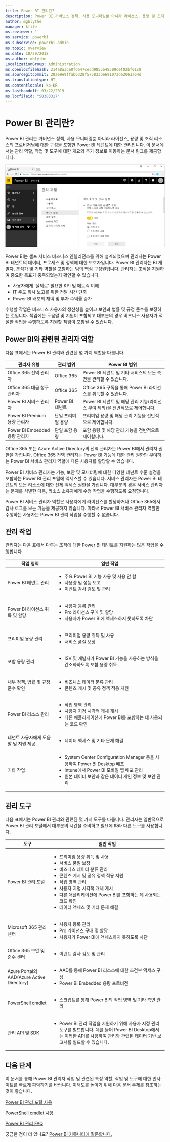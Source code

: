 ```yaml
---
title: Power BI 관리란?
description: Power BI 거버넌스 정책, 사용 모니터링뿐 아니라 라이선스, 용량 및 조직 리소스의 프로비저닝에 대한 구성을 알아봅니다.
author: mgblythe
manager: kfile
ms.reviewer: ''
ms.service: powerbi
ms.subservice: powerbi-admin
ms.topic: overview
ms.date: 10/29/2018
ms.author: mblythe
LocalizationGroup: Administration
ms.openlocfilehash: 214a8a3ce0fd647cecd9855b48589cef02bf01c8
ms.sourcegitcommit: 20ae9e9ffab6328f575833be691073de2061a64d
ms.translationtype: HT
ms.contentlocale: ko-KR
ms.lasthandoff: 03/22/2019
ms.locfileid: "58383317"
---
```

# <a name="what-is-power-bi-administration"></a>Power BI 관리란?

Power BI 관리는 거버넌스 정책, 사용 모니터링뿐 아니라 라이선스, 용량 및 조직 리소스의 프로비저닝에 대한 구성을 포함한 Power BI 테넌트에 대한 관리입니다. 이 문서에서는 관리 역할, 작업 및 도구에 대한 개요와 추가 정보로 이동하는 문서 링크를 제공합니다.

![Power BI 관리 포털](media/service-admin-administering-power-bi-in-your-organization/admin-portal.png)

Power BI는 셀프 서비스 비즈니스 인텔리전스를 위해 설계되었으며 관리자는 Power BI 테넌트의 데이터, 프로세스 및 정책에 대한 보호자입니다. Power BI 관리자는 BI 개발자, 분석가 및 기타 역할을 포함하는 팀의 핵심 구성원입니다. 관리자는 조직을 지원하여 중요한 목표가 충족되었는지 확인할 수 있습니다.

- 사용자에게 ‘실제로’ 필요한 KPI 및 메트릭 이해
- IT 주도 회사 보고를 위한 전달 시간 단축
- Power BI 배포의 채택 및 투자 수익률 증가

수행할 작업은 비즈니스 사용자의 생산성을 높이고 보안과 법률 및 규정 준수를 보장하는 것입니다. 책임에는 도움말 및 지원이 포함되고 대부분의 경우 비즈니스 사용자가 적절한 작업을 수행하도록 지원할 책임이 포함될 수 있습니다.

## <a name="administrator-roles-related-to-power-bi"></a>Power BI와 관련된 관리자 역할

다음 표에서는 Power BI 관리와 관련된 몇 가지 역할을 다룹니다.

| **관리자 유형** | **관리 범위** | **Power BI 범위** |
| --- | --- | --- |
| Office 365 전역 관리자 | Office 365 | Power BI 테넌트 및 기타 서비스의 모든 측면을 관리할 수 있습니다. |
| Office 365 대금 청구 관리자 | Office 365 | Office 365 구독을 통해 Power BI 라이선스를 취득할 수 있습니다. |
| Power BI 서비스 관리자 | Power BI 테넌트 | Power BI 테넌트 및 해당 관리 기능(라이선스 부여 제외)을 전반적으로 제어합니다. |
| Power BI Premium 용량 관리자 | 단일 프리미엄 용량 | 프리미엄 용량 및 해당 관리 기능을 전반적으로 제어합니다. |
| Power BI Embedded 용량 관리자 | 단일 포함 용량 | 포함 용량 및 해당 관리 기능을 전반적으로 제어합니다. |

Office 365 또는 Azure Active Directory의 전역 관리자는 Power BI에서 관리자 권한을 가집니다. Office 365 전역 관리자는 Power BI 기능에 대한 관리 권한만 부여하는 Power BI 서비스 관리자 역할에 다른 사용자를 할당할 수 있습니다.

Power BI 서비스 관리자는 기능, 보안 및 모니터링에 대한 다양한 테넌트 수준 설정을 포함하는 Power BI 관리 포털에 액세스할 수 있습니다. 서비스 관리자는 Power BI 테넌트의 모든 리소스에 대한 전체 액세스 권한을 가집니다. 대부분의 경우 서비스 관리자는 문제를 식별한 다음, 리소스 소유자에게 수정 작업을 수행하도록 요청합니다.

Power BI 서비스 관리자 역할은 사용자에게 라이선스를 할당하거나 Office 365에서 감사 로그를 보는 기능을 제공하지 않습니다. 따라서 Power BI 서비스 관리자 역할만 수행하는 사용자는 Power BI 관리 작업을 수행할 수 없습니다.

## <a name="administrative-tasks"></a>관리 작업

관리자는 다음 표에서 다루는 조직에 대한 Power BI 테넌트를 지원하는 많은 작업을 수행합니다.

| **작업 영역** | **일반 작업** |
| --- | --- |
| Power BI 테넌트 관리 |<ul><li>주요 Power BI 기능 사용 및 사용 안 함<br><li>사용량 및 성능 보고<br><li>이벤트 감사 검토 및 관리</ul>|
| Power BI 라이선스 취득 및 할당 |<ul><li>사용자 등록 관리<br><li>Pro 라이선스 구매 및 할당<br><li>사용자가 Power BI에 액세스하지 못하도록 차단</ul>|
| 프리미엄 용량 관리 |<ul><li>프리미엄 용량 취득 및 사용<br><li>서비스 품질 보장|
| 포함 용량 관리 |<ul><li>ISV 및 개발자가 Power BI 기능을 사용하는 방식을 간소화하도록 포함 용량 취득</ul>|
| 내부 정책, 법률 및 규정 준수 확인 | <ul><li>비즈니스 데이터 분류 관리<br><li>콘텐츠 게시 및 공유 정책 적용 지원</ul>|
| Power BI 리소스 관리 |<ul><li>작업 영역 관리<br><li>사용자 지정 시각적 개체 게시<br><li>다른 애플리케이션에 Power BI를 포함하는 데 사용되는 코드 확인|
| 테넌트 사용자에게 도움말 및 지원 제공 |<ul><li>데이터 액세스 및 기타 문제 해결</ul>|
| 기타 작업 |<ul><li>System Center Configuration Manager 등을 사용하여 Power BI Desktop 배포<br><li>Intune에서 Power BI 모바일 앱 배포 관리<br><li>원본 데이터 보안과 같은 데이터 개인 정보 및 보안 관리</ul>|

## <a name="administrative-tools"></a>관리 도구

다음 표에서는 Power BI 관리와 관련된 몇 가지 도구를 다룹니다. 관리자는 일반적으로 Power BI 관리 포털에서 대부분의 시간을 소비하고 필요에 따라 다른 도구를 사용합니다.

| **도구** | **일반 작업** |
| --- | --- |
| Power BI 관리 포털 |<ul><li>프리미엄 용량 취득 및 사용</li><li>서비스 품질 보장</li><li>비즈니스 데이터 분류 관리</li><li>콘텐츠 게시 및 공유 정책 적용 지원</li><li>작업 영역 관리<br><li>사용자 지정 시각적 개체 게시</li><li>다른 애플리케이션에 Power BI를 포함하는 데 사용되는 코드 확인</li><li>데이터 액세스 및 기타 문제 해결</li></ul>|
| Microsoft 365 관리 센터 |<ul><li>사용자 등록 관리</li><li>Pro 라이선스 구매 및 할당</li><li>사용자가 Power BI에 액세스하지 못하도록 차단</li></ul>|
| Office 365 보안 및 준수 센터 |<ul><li>이벤트 감사 검토 및 관리</li></ul>|
| Azure Portal의 AAD(Azure Active Directory) |<ul><li>AAD를 통해 Power BI 리소스에 대한 조건부 액세스 구성</li><li>Power BI Embedded 용량 프로비전</li></ul>|
| PowerShell cmdlet |<ul><li>스크립트를 통해 Power BI의 작업 영역 및 기타 측면 관리</li></ul>|
| 관리 API 및 SDK |<ul><li>Power BI 관리 작업을 지원하기 위해 사용자 지정 관리 도구를 빌드합니다. 예를 들어 Power BI Desktop에서는 이러한 API를 사용하여 관리와 관련된 데이터 기반 보고서를 빌드할 수 있습니다.</li></ul>|

## <a name="next-steps"></a>다음 단계

이 문서를 통해 Power BI 관리자 작업 및 관련된 특정 역할, 작업 및 도구에 대한 인사이트를 빠르게 파악하기를 바랍니다. 이해도를 높이기 위해 다음 문서 주제를 참조하는 것이 좋습니다.

[Power BI 관리 포털 사용](service-admin-portal.md)

[PowerShell cmdlet 사용](/powershell/power-bi/overview)

[Power BI 관리 FAQ](service-admin-faq.md)

궁금한 점이 더 있나요? [Power BI 커뮤니티에 질문합니다.](http://community.powerbi.com/)